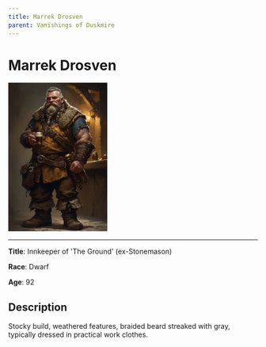 ```yaml
---
title: Marrek Drosven
parent: Vanishings of Duskmire
---
```


# Marrek Drosven

<img src="Marrek_Drosven.jpg" alt="Marrek Drosven" height="300"/>

---

**Title**: Innkeeper of 'The Ground' (ex-Stonemason)

**Race**: Dwarf

**Age**: 92

## Description

Stocky build, weathered features, braided beard streaked with gray, typically dressed in practical work clothes.